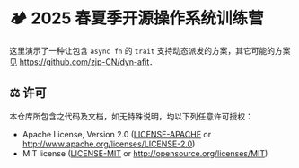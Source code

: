 # 🏕️ 2025 春夏季开源操作系统训练营

这里演示了一种让包含 `async fn` 的 `trait` 支持动态派发的方案，其它可能的方案见 <https://github.com/zjp-CN/dyn-afit>．

## ⚖️ 许可

本仓库所包含之代码及文档，如无特殊说明，均以下列任意许可授权：

- Apache License, Version 2.0 ([LICENSE-APACHE](LICENSE-APACHE) or <http://www.apache.org/licenses/LICENSE-2.0>)
- MIT license ([LICENSE-MIT](LICENSE-MIT) or <http://opensource.org/licenses/MIT>)

[^1]: <https://opencamp.cn/os2edu/camp/2025spring>
